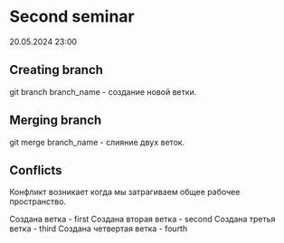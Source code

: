 # Second seminar
20.05.2024 23:00
## Creating branch
git branch branch_name - создание новой ветки.
## Merging branch
git merge branch_name - слияние двух веток.
## Conflicts
Конфликт возникает когда мы затрагиваем общее рабочее пространство.

Создана ветка - first
Создана вторая ветка - second
Создана третья ветка - third
Создана четвертая ветка - fourth